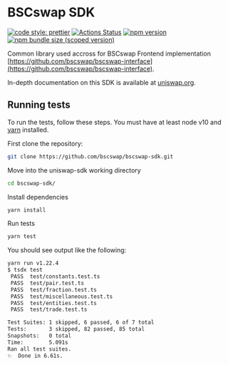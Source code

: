 # BSCswap SDK

[![code style: prettier](https://img.shields.io/badge/code_style-prettier-ff69b4.svg?style=flat-square)](https://github.com/prettier/prettier)
[![Actions Status](https://github.com/bscswap/bscswap-sdk/workflows/CI/badge.svg)](https://github.com/bscswap/bscswap-sdk)
[![npm version](https://img.shields.io/npm/v/@bscswap/sdk/latest.svg)](https://www.npmjs.com/package/@bscswap/sdk/v/latest)
[![npm bundle size (scoped version)](https://img.shields.io/bundlephobia/minzip/@bscswap/sdk/latest.svg)](https://bundlephobia.com/result?p=@bscswap/sdk@latest)

Common library used accross for BSCswap Frontend implementation [https://github.com/bscswap/bscswap-interface](https://github.com/bscswap/bscswap-interface).

In-depth documentation on this SDK is available at [uniswap.org](https://uniswap.org/docs/v2/SDK/getting-started/).

## Running tests

To run the tests, follow these steps. You must have at least node v10 and [yarn](https://yarnpkg.com/) installed.

First clone the repository:

```sh
git clone https://github.com/bscswap/bscswap-sdk.git
```

Move into the uniswap-sdk working directory

```sh
cd bscswap-sdk/
```

Install dependencies

```sh
yarn install
```

Run tests

```sh
yarn test
```

You should see output like the following:

```sh
yarn run v1.22.4
$ tsdx test
 PASS  test/constants.test.ts
 PASS  test/pair.test.ts
 PASS  test/fraction.test.ts
 PASS  test/miscellaneous.test.ts
 PASS  test/entities.test.ts
 PASS  test/trade.test.ts

Test Suites: 1 skipped, 6 passed, 6 of 7 total
Tests:       3 skipped, 82 passed, 85 total
Snapshots:   0 total
Time:        5.091s
Ran all test suites.
✨  Done in 6.61s.
```
